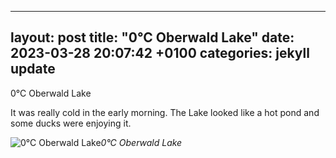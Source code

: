 
---
layout: post
title:  "0°C Oberwald Lake"
date:   2023-03-28 20:07:42 +0100
categories: jekyll update
---
0°C Oberwald Lake 

It was really cold in the early morning. The Lake looked like a hot pond and some ducks were enjoying it.


![0°C Oberwald Lake](https://lh3.googleusercontent.com/pw/AMWts8AEzPT_FNyg1YPknyC6AUBNRnaw0cJlnBJG9ECgu-0SBahHtSVPkFdHeXtrMCpOk6lbUmlohbtiHZNeYrHjvd_wRIJCDdt9Rdx0KSipMVFOngb2CRg=w2400)*0°C Oberwald Lake*&nbsp;



[jekyll-docs]: https://jekyllrb.com/docs/home
[jekyll-gh]:   https://github.com/jekyll/jekyll
[jekyll-talk]: https://talk.jekyllrb.com/


